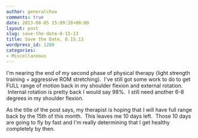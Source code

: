 ```yaml
---
author: generalchoa
comments: true
date: 2013-08-05 15:09:28+00:00
layout: post
slug: save-the-date-8-15-13
title: Save the Date, 8.15.13
wordpress_id: 1280
categories:
- Miscellaneous
---
```


I'm nearing the end of my second phase of physical therapy (light strength training + aggressive ROM stretching).  I've still got some work to do to get FULL range of motion back in my shoulder flexion and external rotation.  Internal rotation is pretty back I would say 98%.  I still need another 6-8 degrees in my shoulder flexion.

As the title of the post says, my therapist is hoping that I will have full range back by the 15th of this month.  This leaves me 10 days left.  Those 10 days are going to fly by fast and I'm really determining that I get healthy completely by then.
